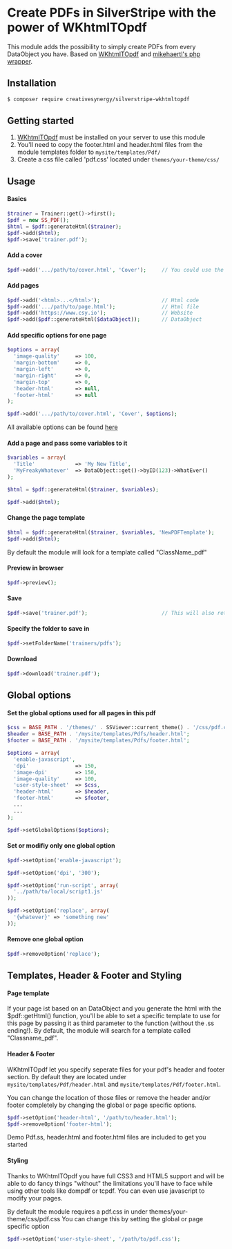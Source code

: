 # Create PDFs in SilverStripe with the power of WKhtmlTOpdf

This module adds the possibility to simply create PDFs from every DataObject you have. Based on [WKhtmlTOpdf](http://wkhtmltopdf.org/) and [mikehaertl's php wrapper](https://github.com/mikehaertl/phpwkhtmltopdf).

## Installation

``` sh
$ composer require creativesynergy/silverstripe-wkhtmltopdf
```

## Getting started
1. [WKhtmlTOpdf](http://wkhtmltopdf.org/) must be installed on your server to use this module
2. You'll need to copy the footer.html and header.html files from the module templates folder to ``mysite/templates/Pdf/``
3. Create a css file called 'pdf.css' located under ``themes/your-theme/css/``

## Usage

#### Basics
``` php
$trainer = Trainer::get()->first();
$pdf = new SS_PDF();
$html = $pdf::generateHtml($trainer);
$pdf->add($html);
$pdf->save('trainer.pdf');
```

#### Add a cover
``` php
$pdf->add('.../path/to/cover.html', 'Cover');     // You could use the same inputs as listed under "Add pages"
```

#### Add pages
``` php
$pdf->add('<html>...</html>');                    // Html code
$pdf->add('.../path/to/page.html');               // Html file
$pdf->add('https://www.csy.io');                  // Website
$pdf->add($pdf::generateHtml($dataObject));       // DataObject
```

#### Add specific options for one page
``` php
$options = array(
  'image-quality'     => 100,
  'margin-bottom'     => 0,
  'margin-left'       => 0,
  'margin-right'      => 0,
  'margin-top'        => 0,
  'header-html'       => null,
  'footer-html'       => null
);

$pdf->add('.../path/to/cover.html', 'Cover', $options);
```
All available options can be found [here](http://wkhtmltopdf.org/usage/wkhtmltopdf.txt)

#### Add a page and pass some variables to it
``` php
$variables = array(
  'Title'             => 'My New Title',
  'MyFreakyWhatever'  => DataObject::get()->byID(123)->WhatEver()
);

$html = $pdf::generateHtml($trainer, $variables);

$pdf->add($html);
```

#### Change the page template
``` php
$html = $pdf::generateHtml($trainer, $variables, 'NewPDFTemplate');
$pdf->add($html);
```
By default the module will look for a template called "ClassName_pdf"

#### Preview in browser
``` php
$pdf->preview();
```

#### Save
``` php
$pdf->save('trainer.pdf');                        // This will also return an file instance to work with
```

#### Specify the folder to save in
``` php
$pdf->setFolderName('trainers/pdfs');
```

#### Download
``` php
$pdf->download('trainer.pdf');
```

## Global options

#### Set the global options used for all pages in this pdf
``` php
$css = BASE_PATH . '/themes/' . SSViewer::current_theme() . '/css/pdf.css';
$header = BASE_PATH . '/mysite/templates/Pdfs/header.html';
$footer = BASE_PATH . '/mysite/templates/Pdfs/footer.html';

$options = array(
  'enable-javascript',
  'dpi'               => 150,
  'image-dpi'         => 150,
  'image-quality'     => 100,
  'user-style-sheet'  => $css,
  'header-html'       => $header,
  'footer-html'       => $footer,
  ...
  ...
);

$pdf->setGlobalOptions($options);
```

#### Set or modifiy only one global option
``` php
$pdf->setOption('enable-javascript');

$pdf->setOption('dpi', '300');

$pdf->setOption('run-script', array(
  '../path/to/local/script1.js'
));

$pdf->setOption('replace', array(
  '{whatever}' => 'something new'
));
```

#### Remove one global option
``` php
$pdf->removeOption('replace');
```

## Templates, Header & Footer and Styling

#### Page template
If your page ist based on an DataObject and you generate the html with the $pdf::getHtml() function, you'll be able to set a specific template to use for this page by passing it as third parameter to the function (without the .ss ending!). By default, the module will search for a template called "Classname_pdf".

#### Header & Footer
WKhtmlTOpdf let you specify seperate files for your pdf's header and footer section. By default they are located under ``mysite/templates/Pdf/header.html`` and ``mysite/templates/Pdf/footer.html``.

You can change the location of those files or remove the header and/or footer completely by changing the global or page specific options.

``` php
$pdf->setOption('header-html', '/path/to/header.html');
$pdf->removeOption('footer-html');
```

Demo Pdf.ss, header.html and footer.html files are included to get you started

#### Styling
Thanks to WKhtmlTOpdf you have full CSS3 and HTML5 support and will be able to do fancy things "without" the limitations you'll have to face while using other tools like dompdf or tcpdf. You can even use javascript to modify your pages.

By default the module requires a pdf.css in under themes/your-theme/css/pdf.css
You can change this by setting the global or page specific option

``` php
$pdf->setOption('user-style-sheet', '/path/to/pdf.css');
```
